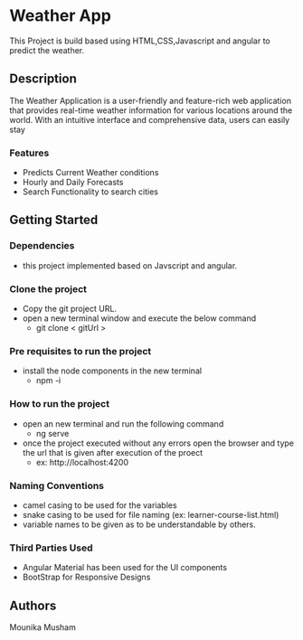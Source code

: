 # Weather App

This Project is build based using HTML,CSS,Javascript and angular to predict the weather.

## Description
The Weather Application is a user-friendly and feature-rich web application that provides real-time weather information for various locations around the world. With an intuitive interface and comprehensive data, users can easily stay

### Features

* Predicts Current Weather conditions
* Hourly and Daily Forecasts
* Search Functionality to search cities

## Getting Started

### Dependencies

* this project implemented based on Javscript and angular.

### Clone the project

* Copy the git project URL.
* open a new terminal window and execute the below command
    *  git clone < gitUrl >

### Pre requisites to run the project
* install the node components in the new terminal
    * npm -i
### How to run the project
* open an new terminal and run the following command
    * ng serve
* once the project executed without any errors open the browser and type the url that is given after execution of the proect
    * ex: http://localhost:4200

### Naming Conventions
* camel casing to be used for the variables
* snake casing to be used for file naming (ex: learner-course-list.html)
* variable names to be given as to be understandable by others.

### Third Parties Used
* Angular Material has been used for the UI components
* BootStrap for Responsive Designs


## Authors
Mounika Musham

